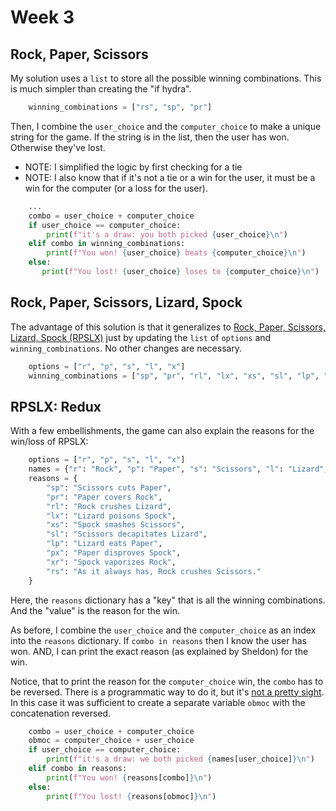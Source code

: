 # Week 3

## Rock, Paper, Scissors

My solution uses a `list` to store all the possible winning combinations. This is much simpler than creating the "if hydra". 


```python
    winning_combinations = ["rs", "sp", "pr"]
```

Then, I combine the `user_choice` and the `computer_choice` to make a unique string for the game. If the string is in the list, then the user has won. Otherwise they've lost. 

* NOTE: I simplified the logic by first checking for a tie
* NOTE: I also know that if it's not a tie or a win for the user, it must be a win for the computer (or a loss for the user).

```python
    ...
    combo = user_choice + computer_choice
    if user_choice == computer_choice:
        print(f"it's a draw: you both picked {user_choice}\n")
    elif combo in winning_combinations:
        print(f"You won! {user_choice} beats {computer_choice}\n")
    else:
       print(f"You lost! {user_choice} loses to {computer_choice}\n")
```

## Rock, Paper, Scissors, Lizard, Spock

The advantage of this solution is that it generalizes to [Rock, Paper, Scissors, Lizard, Spock (RPSLX)](https://bigbangtheory.fandom.com/wiki/Rock,_Paper,_Scissors,_Lizard,_Spock) just by updating the `list` of `options` and `winning_combinations`. No other changes are necessary.

```python
    options = ["r", "p", "s", "l", "x"]
    winning_combinations = ["sp", "pr", "rl", "lx", "xs", "sl", "lp", "px", "xr", "rs"]
```

## RPSLX: Redux

With a few embellishments, the game can also explain the reasons for the win/loss of RPSLX:

```python
    options = ["r", "p", "s", "l", "x"]
    names = {"r": "Rock", "p": "Paper", "s": "Scissors", "l": "Lizard", "x": "Spock"} ## i totally stole this from Alex!
    reasons = { 
        "sp": "Scissors cuts Paper",
        "pr": "Paper covers Rock", 
        "rl": "Rock crushes Lizard", 
        "lx": "Lizard poisons Spock", 
        "xs": "Spock smashes Scissors", 
        "sl": "Scissors decapitates Lizard",
        "lp": "Lizard eats Paper", 
        "px": "Paper disproves Spock",
        "xr": "Spock vaporizes Rock",
        "rs": "As it always has, Rock crushes Scissors."
    }
```

Here, the `reasons` dictionary has a "key" that is all the winning combinations. And the "value" is the reason for the win.

As before, I combine the `user_choice` and the `computer_choice` as an index into the `reasons` dictionary. If  `combo in reasons` then I know the user has won. AND, I can print the exact reason (as explained by Sheldon) for the win.

Notice, that to print the reason for the `computer_choice` win, the `combo` has to be reversed. There is a programmatic way to do it, but it's [not a pretty sight](https://stackoverflow.com/questions/931092/reverse-a-string-in-python). In this case it was sufficient to create a separate variable `obmoc` with the concatenation reversed.

```python
    combo = user_choice + computer_choice 
    obmoc = computer_choice + user_choice 
    if user_choice == computer_choice: 
        print(f"it's a draw: we both picked {names[user_choice]}\n")
    elif combo in reasons:
        print(f"You won! {reasons[combo]}\n") 
    else:
        print(f"You lost! {reasons[obmoc]}\n")
```
